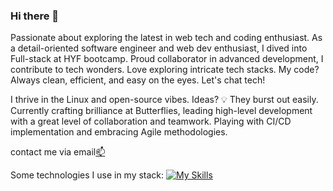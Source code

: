 ### Hi there 👋

Passionate about exploring the latest in web tech and coding enthusiast. As a detail-oriented software engineer and web dev enthusiast, I dived into Full-stack at HYF bootcamp. Proud collaborator in advanced development, I contribute to tech wonders. Love exploring intricate tech stacks. My code? Always clean, efficient, and easy on the eyes. Let's chat tech!

I thrive in the Linux and open-source vibes. Ideas? 💡 They burst out easily. Currently crafting brilliance at Butterflies, leading high-level development with a great level of collaboration and teamwork. Playing with CI/CD implementation and embracing Agile methodologies.

contact me via email[📫](mailto:cygapb@gmail.com?subject=[GitHub]%20profile)

Some technologies I use in my stack:
[![My Skills](https://skillicons.dev/icons?i=javascript,typescript,react,nodejs,expressjs,mysql,sequelize,vscode,webpack,regex,github,mariadb&perline=6)](https://skillicons.dev)
<!--
**arya56/arya56** is a ✨ _special_ ✨ repository because its `README.md` (this file) appears on your GitHub profile.

Here are some ideas to get you started:

- 🔭 I’m currently working on ...
- 🌱 I’m currently learning ...
- 👯 I’m looking to collaborate on ...
- 🤔 I’m looking for help with ...
- 💬 Ask me about ...
- 📫 How to reach me: ...
- 😄 Pronouns: ...
- ⚡ Fun fact: ...
-->
